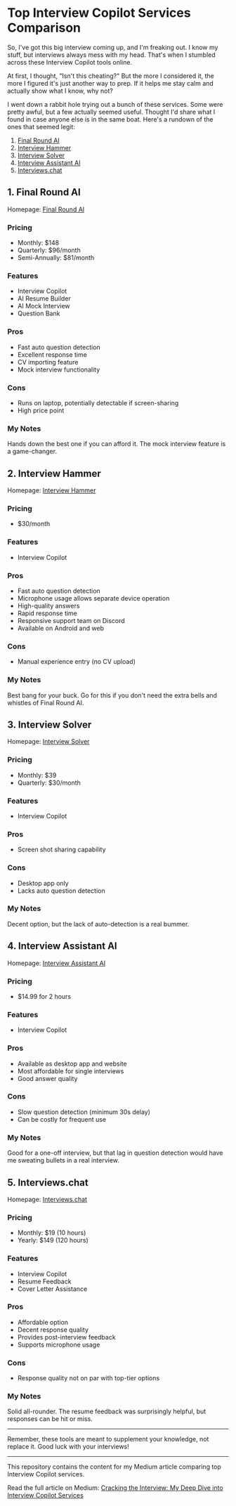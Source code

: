# Top Interview Copilot Services Comparison

So, I've got this big interview coming up, and I'm freaking out. I know my stuff, but interviews always mess with my head. That's when I stumbled across these Interview Copilot tools online.

At first, I thought, "Isn't this cheating?" But the more I considered it, the more I figured it's just another way to prep. If it helps me stay calm and actually show what I know, why not?

I went down a rabbit hole trying out a bunch of these services. Some were pretty awful, but a few actually seemed useful. Thought I'd share what I found in case anyone else is in the same boat. Here's a rundown of the ones that seemed legit:

1. [Final Round AI](#1-final-round-ai)
2. [Interview Hammer](#2-interview-hammer)
3. [Interview Solver](#3-interview-solver)
4. [Interview Assistant AI](#4-interview-assistant-ai)
5. [Interviews.chat](#5-interviewschat)

## 1. Final Round AI

Homepage: [Final Round AI](https://www.finalroundai.com/)

### Pricing
- Monthly: $148
- Quarterly: $96/month
- Semi-Annually: $81/month

### Features
- Interview Copilot
- AI Resume Builder
- AI Mock Interview
- Question Bank

### Pros
- Fast auto question detection
- Excellent response time
- CV importing feature
- Mock interview functionality

### Cons
- Runs on laptop, potentially detectable if screen-sharing
- High price point

### My Notes
Hands down the best one if you can afford it. The mock interview feature is a game-changer.

## 2. Interview Hammer

Homepage: [Interview Hammer](https://interviewhammer.com/)

### Pricing
- $30/month

### Features
- Interview Copilot

### Pros
- Fast auto question detection
- Microphone usage allows separate device operation
- High-quality answers
- Rapid response time
- Responsive support team on Discord
- Available on Android and web

### Cons
- Manual experience entry (no CV upload)

### My Notes
Best bang for your buck. Go for this if you don't need the extra bells and whistles of Final Round AI.

## 3. Interview Solver

Homepage: [Interview Solver](https://interviewsolver.com/)

### Pricing
- Monthly: $39
- Quarterly: $30/month

### Features
- Interview Copilot

### Pros
- Screen shot sharing capability

### Cons
- Desktop app only
- Lacks auto question detection

### My Notes
Decent option, but the lack of auto-detection is a real bummer.

## 4. Interview Assistant AI

Homepage: [Interview Assistant AI](https://interview-assistant-ai.com/)

### Pricing
- $14.99 for 2 hours

### Features
- Interview Copilot

### Pros
- Available as desktop app and website
- Most affordable for single interviews
- Good answer quality

### Cons
- Slow question detection (minimum 30s delay)
- Can be costly for frequent use

### My Notes
Good for a one-off interview, but that lag in question detection would have me sweating bullets in a real interview.

## 5. Interviews.chat

Homepage: [Interviews.chat](https://www.interviews.chat/)

### Pricing
- Monthly: $19 (10 hours)
- Yearly: $149 (120 hours)

### Features
- Interview Copilot
- Resume Feedback
- Cover Letter Assistance

### Pros
- Affordable option
- Decent response quality
- Provides post-interview feedback
- Supports microphone usage

### Cons
- Response quality not on par with top-tier options

### My Notes
Solid all-rounder. The resume feedback was surprisingly helpful, but responses can be hit or miss.

---

Remember, these tools are meant to supplement your knowledge, not replace it. Good luck with your interviews!

---
This repository contains the content for my Medium article comparing top Interview Copilot services.

Read the full article on Medium: [Cracking the Interview: My Deep Dive into Interview Copilot Services](https://medium.com/@nicksamcale/top-interview-copilot-services-comparison-997d2d588036)

